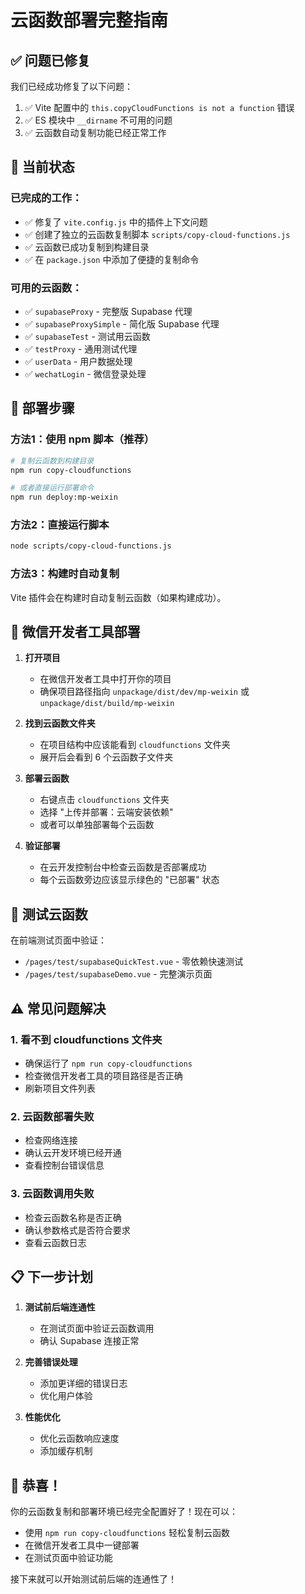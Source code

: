 # 云函数部署完整指南

## ✅ 问题已修复

我们已经成功修复了以下问题：
1. ✅ Vite 配置中的 `this.copyCloudFunctions is not a function` 错误
2. ✅ ES 模块中 `__dirname` 不可用的问题
3. ✅ 云函数自动复制功能已经正常工作

## 🚀 当前状态

### 已完成的工作：
- ✅ 修复了 `vite.config.js` 中的插件上下文问题
- ✅ 创建了独立的云函数复制脚本 `scripts/copy-cloud-functions.js`
- ✅ 云函数已成功复制到构建目录
- ✅ 在 `package.json` 中添加了便捷的复制命令

### 可用的云函数：
- ✅ `supabaseProxy` - 完整版 Supabase 代理
- ✅ `supabaseProxySimple` - 简化版 Supabase 代理
- ✅ `supabaseTest` - 测试用云函数
- ✅ `testProxy` - 通用测试代理
- ✅ `userData` - 用户数据处理
- ✅ `wechatLogin` - 微信登录处理

## 🔧 部署步骤

### 方法1：使用 npm 脚本（推荐）
```bash
# 复制云函数到构建目录
npm run copy-cloudfunctions

# 或者直接运行部署命令
npm run deploy:mp-weixin
```

### 方法2：直接运行脚本
```bash
node scripts/copy-cloud-functions.js
```

### 方法3：构建时自动复制
Vite 插件会在构建时自动复制云函数（如果构建成功）。

## 📱 微信开发者工具部署

1. **打开项目**
   - 在微信开发者工具中打开你的项目
   - 确保项目路径指向 `unpackage/dist/dev/mp-weixin` 或 `unpackage/dist/build/mp-weixin`

2. **找到云函数文件夹**
   - 在项目结构中应该能看到 `cloudfunctions` 文件夹
   - 展开后会看到 6 个云函数子文件夹

3. **部署云函数**
   - 右键点击 `cloudfunctions` 文件夹
   - 选择 "上传并部署：云端安装依赖"
   - 或者可以单独部署每个云函数

4. **验证部署**
   - 在云开发控制台中检查云函数是否部署成功
   - 每个云函数旁边应该显示绿色的 "已部署" 状态

## 🧪 测试云函数

在前端测试页面中验证：
- `/pages/test/supabaseQuickTest.vue` - 零依赖快速测试
- `/pages/test/supabaseDemo.vue` - 完整演示页面

## ⚠️ 常见问题解决

### 1. 看不到 cloudfunctions 文件夹
- 确保运行了 `npm run copy-cloudfunctions`
- 检查微信开发者工具的项目路径是否正确
- 刷新项目文件列表

### 2. 云函数部署失败
- 检查网络连接
- 确认云开发环境已经开通
- 查看控制台错误信息

### 3. 云函数调用失败
- 检查云函数名称是否正确
- 确认参数格式是否符合要求
- 查看云函数日志

## 📋 下一步计划

1. **测试前后端连通性**
   - 在测试页面中验证云函数调用
   - 确认 Supabase 连接正常

2. **完善错误处理**
   - 添加更详细的错误日志
   - 优化用户体验

3. **性能优化**
   - 优化云函数响应速度
   - 添加缓存机制

## 🎉 恭喜！

你的云函数复制和部署环境已经完全配置好了！现在可以：
- 使用 `npm run copy-cloudfunctions` 轻松复制云函数
- 在微信开发者工具中一键部署
- 在测试页面中验证功能

接下来就可以开始测试前后端的连通性了！
